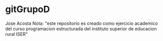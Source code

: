 # gitGrupoD
Jose Acosta
Nota: "este repositorio es creado como ejercicio academico del curso programacion estructurada del instituto superior de educacion rural ISER"
